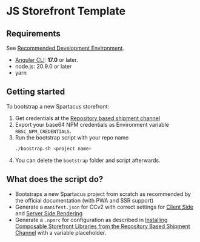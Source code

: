 # JS Storefront Template

## Requirements

See [Recommended Development Environment][requirements].

- [Angular CLI](https://angular.io/): **17.0** or later.
- node.js: 20.9.0 or later
- yarn

[requirements]: https://help.sap.com/docs/SAP_COMMERCE_COMPOSABLE_STOREFRONT/cfcf687ce2544bba9799aa6c8314ecd0/bf31098d779f4bdebb7a2d0591917363.html?locale=en-US

## Getting started

To bootstrap a new Spartacus storefront:

1. Get credentials at the [Repository based shipment channel][rbsc]
2. Export your base64 NPM credentials as Environment variable `RBSC_NPM_CREDENTIALS`.
3. Run the bootstrap script with your repo name
   ```bash
   ./boostrap.sh <project name>
   ```
4. You can delete the `bootstrap` folder and script afterwards.

[rbsc]: https://ui.repositories.cloud.sap/www/webapp/users/

## What does the script do?

- Bootstraps a new Spartacus project from scratch as recommended by the official documentation (with PWA and SSR support)
- Generate a `manifest.json` for CCv2 with correct settings for [Client Side][csr] and [Server Side Rendering][ssr]
- Generate a `.npmrc` for configuration as described in [Installing Composable Storefront Libraries from the Repository
  Based Shipment Channel][library] with a variable placeholder.

[library]: https://help.sap.com/docs/SAP_COMMERCE_COMPOSABLE_STOREFRONT/cfcf687ce2544bba9799aa6c8314ecd0/5de67850bd8d487181fef9c9ba59a31d.html?locale=en-US#installing-composable%0Astorefront-libraries-from-the-repository-based-shipment-channel
[build]: https://help.sap.com/viewer/b2f400d4c0414461a4bb7e115dccd779/LATEST/en-US/63577f67a67347bf9f4765a5385ead33.html
[issue]: https://github.com/SAP/spartacus/issues/5886

[ssr]: https://help.sap.com/viewer/b2f400d4c0414461a4bb7e115dccd779/LATEST/en-US/cd5b94c25a68456ba5840f942f33f68b.html
[csr]: https://help.sap.com/viewer/b2f400d4c0414461a4bb7e115dccd779/LATEST/en-US/0d54fc7faaa44b14b15b164cb1f3f2b6.html
